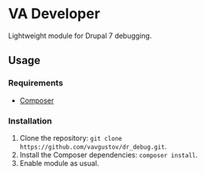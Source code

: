 # VA Developer

Lightweight module for Drupal 7 debugging.

## Usage
### Requirements
* [Composer](https://getcomposer.org)

### Installation
1. Clone the repository: `git clone https://github.com/vavgustov/dr_debug.git`.
2. Install the Composer dependencies: `composer install`.
3. Enable module as usual.